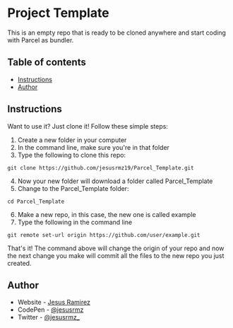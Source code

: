 # Project Template

This is an empty repo that is ready to be cloned anywhere and start coding with Parcel as bundler.

## Table of contents

- [Instructions](#instructions)
- [Author](#author)

## Instructions

Want to use it? Just clone it! Follow these simple steps:

1. Create a new folder in your computer
2. In the command line, make sure you're in that folder
3. Type the following to clone this repo:

```
git clone https://github.com/jesusrmz19/Parcel_Template.git
```

4. Now your new folder will download a folder called Parcel_Template
5. Change to the Parcel_Template folder:

```
cd Parcel_Template
```

6. Make a new repo, in this case, the new one is called example
7. Type the following in the command line

```
git remote set-url origin https://github.com/user/example.git
```

That's it! The command above will change the origin of your repo and now the next change you make will commit all the files to the new repo you just created.

## Author

- Website - [Jesus Ramirez](https://jesusrmz.com/)
- CodePen - [@jesusrmz](https://codepen.io/jesusrmz)
- Twitter - [@jesusrmz\_](https://twitter.com/jesusrmz_)
